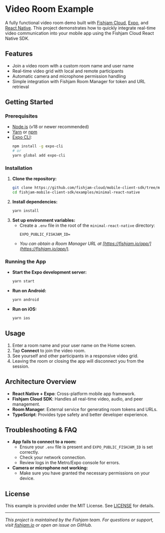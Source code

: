 # Video Room Example

A fully functional video room demo built with [Fishjam Cloud](https://fishjam.io/), [Expo](https://expo.dev/), and [React Native](https://reactnative.dev/). This project demonstrates how to quickly integrate real-time video communication into your mobile app using the Fishjam Cloud React Native SDK.

## Features

- Join a video room with a custom room name and user name
- Real-time video grid with local and remote participants
- Automatic camera and microphone permission handling
- Simple integration with Fishjam Room Manager for token and URL retrieval

## Getting Started

### Prerequisites

- [Node.js](https://nodejs.org/) (v18 or newer recommended)
- [Yarn](https://yarnpkg.com/) or [npm](https://www.npmjs.com/)
- [Expo CLI](https://docs.expo.dev/get-started/installation/):
  ```sh
  npm install -g expo-cli
  # or
  yarn global add expo-cli
  ```

### Installation

1. **Clone the repository:**
   ```sh
   git clone https://github.com/fishjam-cloud/mobile-client-sdk/tree/main
   cd fishjam-mobile-client-sdk/examples/minimal-react-native
   ```
2. **Install dependencies:**
   ```sh
   yarn install
   ```
3. **Set up environment variables:**
   - Create a `.env` file in the root of the `minimal-react-native` directory:
     ```env
     EXPO_PUBLIC_FISHJAM_ID=
     ```
   - _You can obtain a Room Manager URL at [https://fishjam.io/app/](https://fishjam.io/app/)._

### Running the App

- **Start the Expo development server:**
  ```sh
  yarn start
  ```
- **Run on Android:**
  ```sh
  yarn android
  ```
- **Run on iOS:**
  ```sh
  yarn ios
  ```

## Usage

1. Enter a room name and your user name on the Home screen.
2. Tap **Connect** to join the video room.
3. See yourself and other participants in a responsive video grid.
4. Leaving the room or closing the app will disconnect you from the session.

## Architecture Overview

- **React Native + Expo**: Cross-platform mobile app framework.
- **Fishjam Cloud SDK**: Handles all real-time video, audio, and peer management.
- **Room Manager**: External service for generating room tokens and URLs.
- **TypeScript**: Provides type safety and better developer experience.

## Troubleshooting & FAQ

- **App fails to connect to a room:**
  - Ensure your `.env` file is present and `EXPO_PUBLIC_FISHJAM_ID` is set correctly.
  - Check your network connection.
  - Review logs in the Metro/Expo console for errors.
- **Camera or microphone not working:**
  - Make sure you have granted the necessary permissions on your device.

## License

This example is provided under the MIT License. See [LICENSE](../../LICENSE) for details.

---

_This project is maintained by the Fishjam team. For questions or support, visit [fishjam.io](https://fishjam.io/) or open an issue on GitHub._
